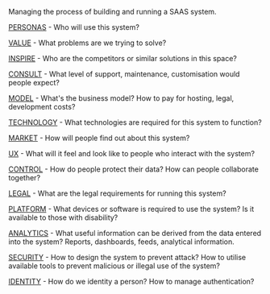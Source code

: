 Managing the process of building and running a SAAS system.

[PERSONAS](research/personas.md) - Who will use this system?

[VALUE](research/value.md) - What problems are we trying to solve?

[INSPIRE](research/inspiration.md) - Who are the competitors or similar solutions in this space?

[CONSULT](research/consulting.md) - What level of support, maintenance, customisation would people expect?

[MODEL](research/business-model.md) - What's the business model? How to pay for hosting, legal, development costs?

[TECHNOLOGY](research/technology.md) - What technologies are required for this system to function?

[MARKET](research/marketing.md) - How will people find out about this system?

[UX](research/user-experience.md) - What will it feel and look like to people who interact with the system?

[CONTROL](research/user-access-control.md) - How do people protect their data? How can people collaborate together?

[LEGAL](research/legal.md) - What are the legal requirements for running this system?

[PLATFORM](research/software-platforms.md) - What devices or software is required to use the system? Is it available to those with disability?

[ANALYTICS](research/analytics.md) - What useful information can be derived from the data entered into the system? Reports, dashboards, feeds, analytical information.

[SECURITY](research/system-security.md) - How to design the system to prevent attack? How to utilise available tools to prevent malicious or illegal use of the system?

[IDENTITY](research/identity.md) - How do we identity a person? How to manage authentication?
